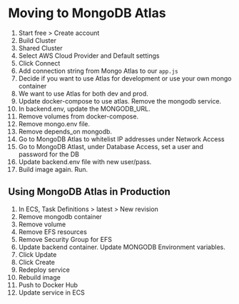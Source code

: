 # Moving to MongoDB Atlas

1. Start free > Create account
2. Build Cluster
3. Shared Cluster
4. Select AWS Cloud Provider and Default settings
5. Click Connect
6. Add connection string from Mongo Atlas to our `app.js`
7. Decide if you want to use Atlas for development or use your own mongo container
8. We want to use Atlas for both dev and prod.
9. Update docker-compose to use atlas. Remove the mongodb service.
10. In backend.env, update the MONGODB_URL.
11. Remove volumes from docker-compose.
12. Remove mongo.env file.
13. Remove depends_on mongodb.
14. Go to MongoDB Atlas to whitelist IP addresses under Network Access
15. Go to MongoDB Atlast, under Database Access, set a user and password for the DB
16. Update backend.env file with new user/pass.
17. Build image again. Run.

## Using MongoDB Atlas in Production

1. In ECS, Task Definitions > latest > New revision
2. Remove mongodb container
3. Remove volume
4. Remove EFS resources
5. Remove Security Group for EFS
6. Update backend container. Update MONGODB Environment variables.
7. Click Update
8. Click Create
9. Redeploy service
10. Rebuild image
11. Push to Docker Hub
12. Update service in ECS
